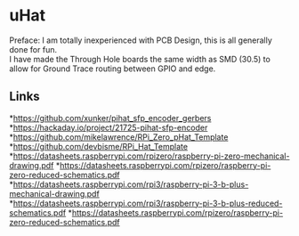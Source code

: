 # uHat
Preface: I am totally inexperienced with PCB Design, this is all generally done for fun.  
I have made the Through Hole boards the same width as SMD (30.5) to allow for Ground Trace routing between GPIO and edge.

## Links

*https://github.com/xunker/pihat_sfp_encoder_gerbers
*https://hackaday.io/project/21725-pihat-sfp-encoder
*https://github.com/mikelawrence/RPi_Zero_pHat_Template
*https://github.com/devbisme/RPi_Hat_Template
*https://datasheets.raspberrypi.com/rpizero/raspberry-pi-zero-mechanical-drawing.pdf
*https://datasheets.raspberrypi.com/rpizero/raspberry-pi-zero-reduced-schematics.pdf
*https://datasheets.raspberrypi.com/rpi3/raspberry-pi-3-b-plus-mechanical-drawing.pdf
*https://datasheets.raspberrypi.com/rpi3/raspberry-pi-3-b-plus-reduced-schematics.pdf
*https://datasheets.raspberrypi.com/rpizero/raspberry-pi-zero-reduced-schematics.pdf

